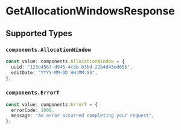 # GetAllocationWindowsResponse


## Supported Types

### `components.AllocationWindow`

```typescript
const value: components.AllocationWindow = {
  uuid: "123e4567-d945-4cbb-b3bd-22b4d43ed65b",
  editDate: "YYYY-MM-DD HH:MM:SS",
};
```

### `components.ErrorT`

```typescript
const value: components.ErrorT = {
  errorCode: 1000,
  message: "An error occurred completing your request",
};
```

